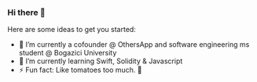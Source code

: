 ### Hi there 👋

Here are some ideas to get you started:

- 🔭 I’m currently a cofounder @ OthersApp and software engineering ms student @ Bogazici University
- 🌱 I’m currently learning Swift, Solidity & Javascript
- ⚡ Fun fact: Like tomatoes too much. 🍅

